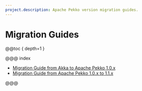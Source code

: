 ```yaml
---
project.description: Apache Pekko version migration guides.
---
```

# Migration Guides


@@toc { depth=1 }

@@@ index

* [Migration Guide from Akka to Apache Pekko 1.0.x](migration-guide-akka-1.0.x.md)
* [Migration Guide from Apache Pekko 1.0.x to 1.1.x](migration-guide-1.0.x-1.1.x.md)

@@@
